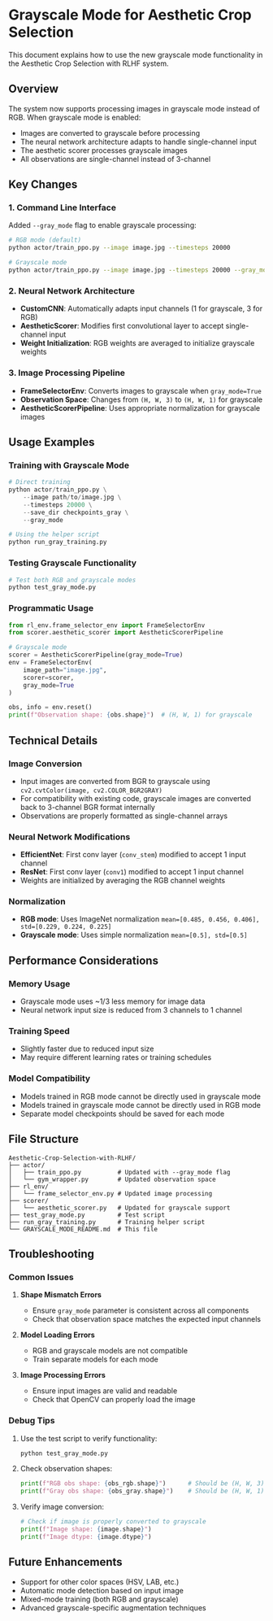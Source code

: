 # Grayscale Mode for Aesthetic Crop Selection

This document explains how to use the new grayscale mode functionality in the Aesthetic Crop Selection with RLHF system.

## Overview

The system now supports processing images in grayscale mode instead of RGB. When grayscale mode is enabled:

- Images are converted to grayscale before processing
- The neural network architecture adapts to handle single-channel input
- The aesthetic scorer processes grayscale images
- All observations are single-channel instead of 3-channel

## Key Changes

### 1. Command Line Interface
Added `--gray_mode` flag to enable grayscale processing:

```bash
# RGB mode (default)
python actor/train_ppo.py --image image.jpg --timesteps 20000

# Grayscale mode
python actor/train_ppo.py --image image.jpg --timesteps 20000 --gray_mode
```

### 2. Neural Network Architecture
- **CustomCNN**: Automatically adapts input channels (1 for grayscale, 3 for RGB)
- **AestheticScorer**: Modifies first convolutional layer to accept single-channel input
- **Weight Initialization**: RGB weights are averaged to initialize grayscale weights

### 3. Image Processing Pipeline
- **FrameSelectorEnv**: Converts images to grayscale when `gray_mode=True`
- **Observation Space**: Changes from `(H, W, 3)` to `(H, W, 1)` for grayscale
- **AestheticScorerPipeline**: Uses appropriate normalization for grayscale images

## Usage Examples

### Training with Grayscale Mode

```python
# Direct training
python actor/train_ppo.py \
    --image path/to/image.jpg \
    --timesteps 20000 \
    --save_dir checkpoints_gray \
    --gray_mode

# Using the helper script
python run_gray_training.py
```

### Testing Grayscale Functionality

```python
# Test both RGB and grayscale modes
python test_gray_mode.py
```

### Programmatic Usage

```python
from rl_env.frame_selector_env import FrameSelectorEnv
from scorer.aesthetic_scorer import AestheticScorerPipeline

# Grayscale mode
scorer = AestheticScorerPipeline(gray_mode=True)
env = FrameSelectorEnv(
    image_path="image.jpg",
    scorer=scorer,
    gray_mode=True
)

obs, info = env.reset()
print(f"Observation shape: {obs.shape}")  # (H, W, 1) for grayscale
```

## Technical Details

### Image Conversion
- Input images are converted from BGR to grayscale using `cv2.cvtColor(image, cv2.COLOR_BGR2GRAY)`
- For compatibility with existing code, grayscale images are converted back to 3-channel BGR format internally
- Observations are properly formatted as single-channel arrays

### Neural Network Modifications
- **EfficientNet**: First conv layer (`conv_stem`) modified to accept 1 input channel
- **ResNet**: First conv layer (`conv1`) modified to accept 1 input channel
- Weights are initialized by averaging the RGB channel weights

### Normalization
- **RGB mode**: Uses ImageNet normalization `mean=[0.485, 0.456, 0.406], std=[0.229, 0.224, 0.225]`
- **Grayscale mode**: Uses simple normalization `mean=[0.5], std=[0.5]`

## Performance Considerations

### Memory Usage
- Grayscale mode uses ~1/3 less memory for image data
- Neural network input size is reduced from 3 channels to 1 channel

### Training Speed
- Slightly faster due to reduced input size
- May require different learning rates or training schedules

### Model Compatibility
- Models trained in RGB mode cannot be directly used in grayscale mode
- Models trained in grayscale mode cannot be directly used in RGB mode
- Separate model checkpoints should be saved for each mode

## File Structure

```
Aesthetic-Crop-Selection-with-RLHF/
├── actor/
│   ├── train_ppo.py          # Updated with --gray_mode flag
│   └── gym_wrapper.py        # Updated observation space
├── rl_env/
│   └── frame_selector_env.py # Updated image processing
├── scorer/
│   └── aesthetic_scorer.py   # Updated for grayscale support
├── test_gray_mode.py         # Test script
├── run_gray_training.py      # Training helper script
└── GRAYSCALE_MODE_README.md  # This file
```

## Troubleshooting

### Common Issues

1. **Shape Mismatch Errors**
   - Ensure `gray_mode` parameter is consistent across all components
   - Check that observation space matches the expected input channels

2. **Model Loading Errors**
   - RGB and grayscale models are not compatible
   - Train separate models for each mode

3. **Image Processing Errors**
   - Ensure input images are valid and readable
   - Check that OpenCV can properly load the image

### Debug Tips

1. Use the test script to verify functionality:
   ```bash
   python test_gray_mode.py
   ```

2. Check observation shapes:
   ```python
   print(f"RGB obs shape: {obs_rgb.shape}")      # Should be (H, W, 3)
   print(f"Gray obs shape: {obs_gray.shape}")    # Should be (H, W, 1)
   ```

3. Verify image conversion:
   ```python
   # Check if image is properly converted to grayscale
   print(f"Image shape: {image.shape}")
   print(f"Image dtype: {image.dtype}")
   ```

## Future Enhancements

- Support for other color spaces (HSV, LAB, etc.)
- Automatic mode detection based on input image
- Mixed-mode training (both RGB and grayscale)
- Advanced grayscale-specific augmentation techniques
